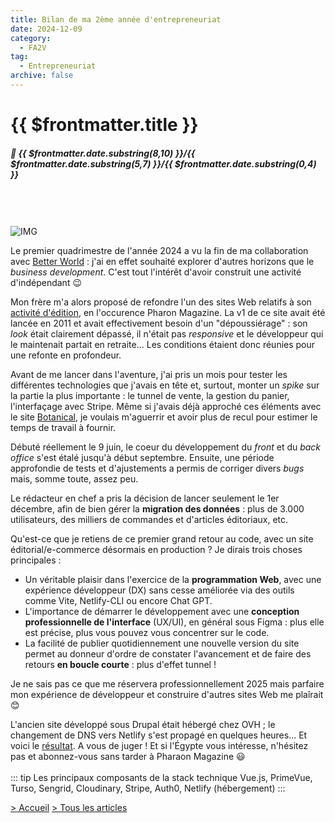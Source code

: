 ```yaml
---
title: Bilan de ma 2ème année d'entrepreneuriat
date: 2024-12-09
category:
  - FA2V
tag:
  - Entrepreneuriat
archive: false
---
```

# {{ $frontmatter.title }}
##### :calendar: {{ $frontmatter.date.substring(8,10) }}/{{ $frontmatter.date.substring(5,7) }}/{{ $frontmatter.date.substring(0,4) }}<br><br>
<br><br>
![IMG](/assets/img/pharaon_56.webp "Pharaon Magazine")
<br>

Le premier quadrimestre de l'année 2024 a vu la fin de ma collaboration avec [Better World] : j'ai en effet souhaité explorer d'autres horizons que le *business development*. C'est tout l'intérêt d'avoir construit une activité d'indépendant :wink:

Mon frère m'a alors proposé de refondre l'un des sites Web relatifs à son [activité d'édition], en l'occurence Pharon Magazine. La v1 de ce site avait été lancée en 2011 et avait effectivement besoin d'un "dépoussiérage" : son *look* était clairement dépassé, il n'était pas *responsive* et le développeur qui le maintenait partait en retraite... Les conditions étaient donc réunies pour une refonte en profondeur.

Avant de me lancer dans l'aventure, j'ai pris un mois pour tester les différentes technologies que j'avais en tête et, surtout, monter un *spike* sur la partie la plus importante : le tunnel de vente, la gestion du panier, l'interfaçage avec Stripe. Même si j'avais déjà approché ces éléments avec le site [Botanical], je voulais m'aguerrir et avoir plus de recul pour estimer le temps de travail à fournir. 

Débuté réellement le 9 juin, le coeur du développement du *front* et du *back office* s'est étalé jusqu'à début septembre. Ensuite, une période approfondie de tests et d'ajustements a permis de corriger divers *bugs* mais, somme toute, assez peu.

Le rédacteur en chef a pris la décision de lancer seulement le 1er décembre, afin de bien gérer la **migration des données** : plus de 3.000 utilisateurs, des milliers de commandes et d'articles éditoriaux, etc.

Qu'est-ce que je retiens de ce premier grand retour au code, avec un site éditorial/e-commerce désormais en production ? Je dirais trois choses principales :

- Un véritable plaisir dans l'exercice de la **programmation Web**, avec une expérience développeur (DX) sans cesse améliorée via des outils comme Vite, Netlify-CLI ou encore Chat GPT.
- L'importance de démarrer le développement avec une **conception professionnelle de l'interface** (UX/UI), en général sous Figma : plus elle est précise, plus vous pouvez vous concentrer sur le code.
- La facilité de publier quotidiennement une nouvelle version du site permet au donneur d'ordre de constater l'avancement et de faire des retours **en boucle courte** : plus d'effet tunnel !

Je ne sais pas ce que me réservera professionnellement 2025 mais parfaire mon expérience de développeur et construire d'autres sites Web me plaîrait :blush:

L'ancien site développé sous Drupal était hébergé chez OVH ; le changement de DNS vers Netlify s'est propagé en quelques heures... Et voici le [résultat]. A vous de juger ! Et si l'Égypte vous intéresse, n'hésitez pas et abonnez-vous sans tarder à Pharaon Magazine :smiley:
<br><br>
::: tip Les principaux composants de la stack technique
Vue.js, PrimeVue, Turso, Sengrid, Cloudinary, Stripe, Auth0, Netlify (hébergement)
:::

[> Accueil](/) [> Tous les articles](/articles)

[Better World]: https://www.better-world.io
[activité d'édition]: https://www.neferit.fr/
[Botanical]: https://jazzy-florentine-dc0c2d.netlify.app/
[résultat]: https://www.pharaon-magazine.fr/



